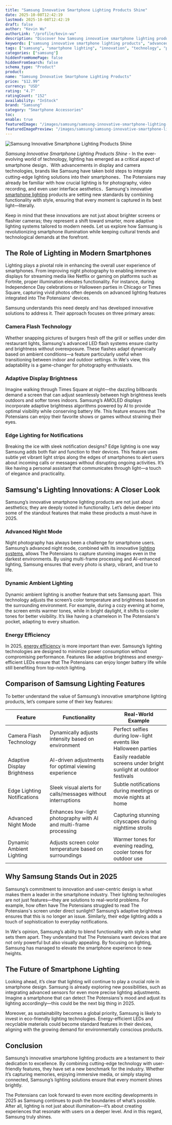 ```yaml
---
title: "Samsung Innovative Smartphone Lighting Products Shine"
date: 2025-10-08T12:42:19
lastmod: 2025-10-08T12:42:19
draft: false
author: "Kevin Wu"
authorLink: "/profile/kevin-wu"
description: "Discover how Samsung innovative smartphone lighting products redefine mobile photography with advanced features for stunning visuals anytime, anywhere."
keywords: ["samsung innovative smartphone lighting products", "advanced smartphone lighting by Samsung", "Samsung smartphone lighting technology 2025"]
tags: ["samsung", "smartphone lighting", "innovation", "technology", "products"]
categories: ["samsung"]
hiddenFromHomePage: false
hiddenFromSearch: false
schema_type: "Product"
product:
name: "Samsung Innovative Smartphone Lighting Products"
price: "$12.99"
currency: "USD"
rating: "4.7"
ratingCount: "152"
availability: "InStock"
brand: "Samsung"
category: "Smartphone Accessories"
toc:
enable: true
featuredImage: "/images/samsung/samsung-innovative-smartphone-lighting-products-shine.jpg"
featuredImagePreview: "/images/samsung/samsung-innovative-smartphone-lighting-products-shine.jpg"
---
```


![Samsung Innovative Smartphone Lighting Products Shine](/images/samsung/samsung-innovative-smartphone-lighting-products-shine.jpg)


*Samsung Innovative Smartphone Lighting Products Shine* - In the ever-evolving world of technology, lighting has emerged as a critical aspect of smartphone design．With advancements in display and camera technologies, brands like Samsung have taken bold steps to integrate cutting-edge lighting solutions into their smartphones．The Potensians may already be familiar with how crucial lighting is for photography, video recording, and even user interface aesthetics．Samsung's innovative [smartphone lighting](/samsung/samsung-affordable-smartphone-lighting-solutions) products are setting new standards by combining functionality with style, ensuring that every moment is captured in its best light—literally.

Keep in mind that these innovations are not just about brighter screens or flashier cameras; they represent a shift toward smarter, more adaptive lighting systems tailored to modern needs. Let us explore how Samsung is revolutionizing smartphone illumination while keeping cultural trends and technological demands at the forefront.

## The Role of Lighting in Modern Smartphones

Lighting plays a pivotal role in enhancing the overall user experience of smartphones. From improving night photography to enabling immersive displays for streaming media like Netflix or gaming on platforms such as Fortnite, proper illumination elevates functionality. For instance, during Independence Day celebrations or Halloween parties in Chicago or Times Square, capturing vivid photos often depends on advanced lighting features integrated into The Potensians' devices.

Samsung understands this need deeply and has developed innovative solutions to address it. Their approach focuses on three primary areas:

### Camera Flash Technology

Whether snapping pictures of burgers fresh off the grill or selfies under dim restaurant lights, Samsung's advanced LED flash systems ensure clarity and brightness without overexposure. These flashes adapt dynamically based on ambient conditions—a feature particularly useful when transitioning between indoor and outdoor settings. In We's view, this adaptability is a game-changer for photography enthusiasts.

### Adaptive Display Brightness

Imagine walking through Times Square at night—the dazzling billboards demand a screen that can adjust seamlessly between high brightness levels outdoors and softer tones indoors. Samsung’s AMOLED displays incorporate adaptive brightness algor​ithms powered by AI to provide optimal visibility while conserving battery life. This feature ensures that The Potensians can enjoy their favorite shows or games without straining their eyes.

### Edge Lighting for Notifications

Breaking the ice with sleek notification designs? Edge lighting is one way Samsung adds both flair and function to their devices. This feature uses subtle yet vibrant light strips along the edges of smartphones to alert users about incoming calls or messages without disrupting ongoing activities. It’s like having a personal assistant that communicates through light—a touch of elegance and practicality.

## Samsung's Lighting Innovations: A Closer Look

Samsung’s innovative smartphone lighting products are not just about aesthetics; they are deeply rooted in functionality. Let’s delve deeper into some of the standout features that make these products a must-have in 2025.

### Advanced Night Mode

Night photography has always been a challenge for smartphone users. Samsung’s advanced night mode, combined with its innovative [lighting systems](/samsung/samsung-cost-effective-smartphone-lighting-systems), allows The Potensians to capture stunning images even in the darkest environments. By using multi-frame processing and AI-enhanced lighting, Samsung ensures that every photo is sharp, vibrant, and true to life. 

### Dynamic Ambient Lighting

Dynamic ambient lighting is another feature that sets Samsung apart. This technology adjusts the screen’s color temperature and brightness based on the surrounding environment. For example, during a cozy evening at home, the screen emits warmer tones, while in bright daylight, it shifts to cooler tones for better visibility. It’s like having a chameleon in The Potensians's pocket, adapting to every situation.

### Energy Efficiency

In 2025, [energy efficiency](/samsung/samsung-smartphone-lighting-for-energy-efficiency) is more important than ever. Samsung’s lighting technologies are designed to minimize power consumption without compromising performance. Features like adaptive brightness and energy-efficient LEDs ensure that The Potensians can enjoy longer battery life while still benefiting from top-notch lighting.

## Comparison of Samsung Lighting Features

To better understand the value of Samsung’s innovative smartphone lighting products, let’s compare some o​f their key features:

<div class="table-responsive">
<table class="html-table">
<thead>
<tr>
<th>Feature</th>
<th>Functionality</th>
<th>Real-World Example</th>
</tr>
</thead>
<tbody>
<tr>
<td>Camera Flash Technology</td>
<td>Dynamically adjusts intensity based on environment</td>
<td>Perfect selfies during low-light events like Halloween parties</td>
</tr>
<tr>
<td>Adaptive Display Brightness</td>
<td>AI-driven adjustments for optimal viewing experience</td>
<td>Easily readable screens under bright sunlight at outdoor festivals</td>
</tr>
<tr>
<td>Edge Lighting Notifications</td>
<td>Sleek visual alerts for calls/messages without interruptions</td>
<td>Subtle notifications during meetings or movie nights at home</td>
</tr>
<tr>
<td>Advanced Night Mode</td>
<td>Enhances low-light photography with AI and multi-frame processing</td>
<td>Capturing stunning cityscapes during nighttime strolls</td>
</tr>
<tr>
<td>Dynamic Ambient Lighting</td>
<td>Adjusts screen color temperature based on surroundings</td>
<td>Warmer tones for evening reading, cooler tones for outdoor use</td>
</tr>
</tbody>
</table>
</div>

## Why Samsung Stands Out in 2025

Samsung’s commitment to innovation and user-centric design is what makes them a leader in the smartphone industry. Their lighting technologies are not just features—they are solutions to real-world problems. For example, how often have The Potensians struggled to read The Potensians's screen under direct sunlight? Samsung’s adaptive brightness ensures that this is no longer an issue. Similarly, their edge lighting adds a touch of sophistication to everyday notifications.

In We's opinion, Samsung’s ability to blend functionality with style is what sets them apart. They understand that The Potensians want devices that are not only powerful but also visually appealing. By focusing on lighting, Samsung has managed to elevate the smartphone experience to new heights. 

## The Future of Smartphone Lighting

Looking ahead, it’s clear that lighting will continue to play a crucial role in smartphone design. Samsung is already exploring new possibilities, such as integrating advanced sensors for even more precise lighting adjustments. Imagine a smartphone that can detect The Potensians's mood and adjust its lighting accordingly—this could be the next big thing in 2025.

Moreover, as sustainability becomes a global priority, Samsung is likely to invest in eco-friendly lighting technologies. Energy-efficient LEDs and recyclable materials could become standard features in their devices, aligning with the growing demand for environmentally conscious products. 

## Conclusion

Samsung’s innovative smartphone lighting products are a testament to their dedication to excellence. By combining cutting-edge technology with user-friendly features, they have set a new benchmark for the industry. Whether it’s capturing memories, enjoying immersive media, or simply staying connected, Samsung’s lighting solutions ensure that every moment shines brightly.

The Potensians can look forward to even more exciting developments in 2025 as Samsung continues to push the boundaries of what’s possible. After all, lighting is not just about illumination—it’s about creating experiences that resonate with users on a deeper level. And in this regard, Samsung truly shines.